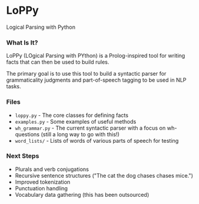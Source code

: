 # LoPPy

Logical Parsing with Python

### What Is It?

LoPPy (LOgical Parsing with PYthon) is a Prolog-inspired tool for writing facts that can then be used to build rules. 

The primary goal is to use this tool to build a syntactic parser for grammaticality judgments and part-of-speech tagging to be used in NLP tasks. 

### Files

* `loppy.py` - The core classes for defining facts
* `examples.py` - Some examples of useful methods
* `wh_grammar.py` - The current syntactic parser with a focus on wh-questions (still a long way to go with this!)
* `word_lists/` - Lists of words of various parts of speech for testing

### Next Steps

* Plurals and verb conjugations
* Recursive sentence structures ("The cat the dog chases chases mice.")
* Improved tokenization
* Punctuation handling
* Vocabulary data gathering (this has been outsourced)